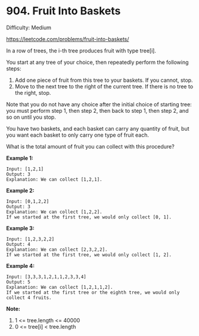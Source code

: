 # 904. Fruit Into Baskets

Difficulty: Medium

https://leetcode.com/problems/fruit-into-baskets/

In a row of trees, the i-th tree produces fruit with type tree[i].

You start at any tree of your choice, then repeatedly perform the following steps:

1. Add one piece of fruit from this tree to your baskets.  If you cannot, stop.
2. Move to the next tree to the right of the current tree.  If there is no tree to the right, stop.

Note that you do not have any choice after the initial choice of starting tree: you must perform step 1, then step 2, then back to step 1, then step 2, and so on until you stop.

You have two baskets, and each basket can carry any quantity of fruit, but you want each basket to only carry one type of fruit each.

What is the total amount of fruit you can collect with this procedure?


**Example 1:**
```
Input: [1,2,1]
Output: 3
Explanation: We can collect [1,2,1].
```
**Example 2:**
```
Input: [0,1,2,2]
Output: 3
Explanation: We can collect [1,2,2].
If we started at the first tree, we would only collect [0, 1].
```
**Example 3:**
```
Input: [1,2,3,2,2]
Output: 4
Explanation: We can collect [2,3,2,2].
If we started at the first tree, we would only collect [1, 2].
```
**Example 4:**
```
Input: [3,3,3,1,2,1,1,2,3,3,4]
Output: 5
Explanation: We can collect [1,2,1,1,2].
If we started at the first tree or the eighth tree, we would only collect 4 fruits.
```

**Note:**

1. 1 <= tree.length <= 40000
2. 0 <= tree[i] < tree.length
